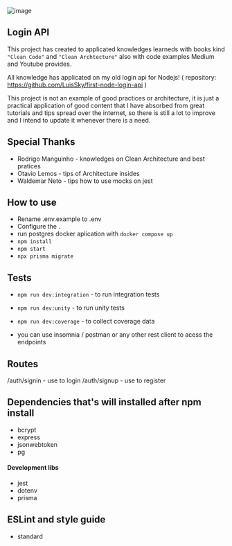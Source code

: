 ![image](https://cdn.filestackcontent.com/sIllBRIqw6SDoeZddPA8)
## **Login API** ##

 This project has created to applicated knowledges learneds with books kind `"Clean Code"` and `"Clean Archtecture"` also with code examples Medium and Youtube provides.
 
 All knowledge has applicated on my old login api for Nodejs! ( repository: <https://github.com/LuisSky/first-node-login-api> )
 
 This project is not an example of good practices or architecture, it is just a practical application of good content that I have absorbed from great tutorials and tips spread over the internet, so there is still a lot to improve and I intend to update it whenever there is a need.
 
## **Special Thanks**

  - Rodrigo Manguinho - knowledges on Clean Architecture and best pratices
  - Otavio Lemos - tips of Architecture insides
  - Waldemar Neto - tips how to use mocks on jest

## **How to use**

- Rename .env.example to .env
- Configure the .
- run postgres docker aplication with  `docker compose up`
- `npm install`
- `npm start`
- `npx prisma migrate`

## **Tests**
- `npm run dev:integration` - to run integration tests
- `npm run dev:unity` - to run unity tests
- `npm run dev:coverage` - to collect coverage data

- you can use insomnia / postman or any other rest client to acess the endpoints

## **Routes**
/auth/signin - use to login
/auth/signup - use to register 

## **Dependencies that's will installed after npm install**

- bcrypt
- express
- jsonwebtoken
- pg

#### **Development libs**
- jest 
- dotenv 
- prisma  
  
## **ESLint and style guide**  
- standard
